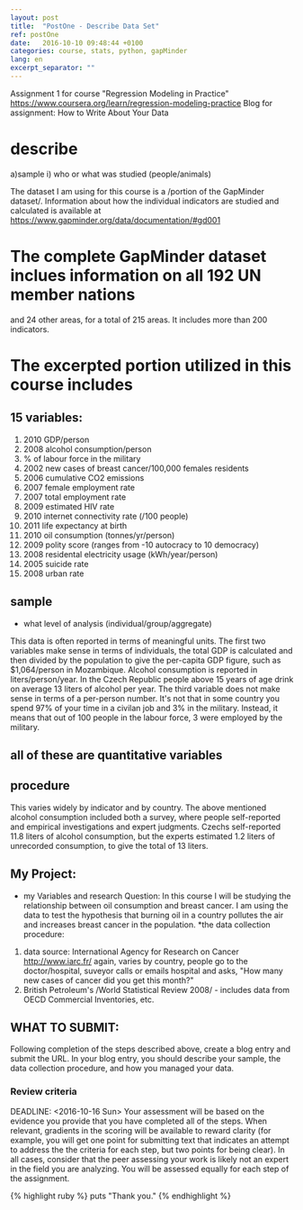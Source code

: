 ```yaml
---
layout: post
title:  "PostOne - Describe Data Set"
ref: postOne
date:   2016-10-10 09:48:44 +0100
categories: course, stats, python, gapMinder
lang: en
excerpt_separator: ""
---
```

Assignment 1 for course "Regression Modeling in Practice"
https://www.coursera.org/learn/regression-modeling-practice
Blog for assignment: How to Write About Your Data

# describe
 a)sample
   i) who or what was studied (people/animals)

 The dataset I am using for this course is a /portion of the GapMinder dataset/.
 Information about how the individual indicators are studied and calculated is available at
 https://www.gapminder.org/data/documentation/#gd001

# The complete GapMinder dataset inclues information on all 192 UN member nations
 and 24 other areas, for a total of 215 areas.
 It includes more than 200 indicators.

# The excerpted portion utilized in this course includes
 
## 15 variables:
 1. 2010 GDP/person
 2. 2008 alcohol consumption/person
 3. % of labour force in the military
 4. 2002 new cases of breast cancer/100,000 females residents
 5. 2006 cumulative CO2 emissions
 6. 2007 female employment rate
 7. 2007 total employment rate
 8. 2009 estimated HIV rate
 9. 2010 internet connectivity rate (/100 people)
 10. 2011 life expectancy at birth
 11. 2010 oil consumption (tonnes/yr/person)
 12. 2009 polity score (ranges from -10 autocracy to 10 democracy)
 13. 2008 residental electricity usage (kWh/year/person)
 14. 2005 suicide rate
 15. 2008 urban rate

## sample
  * what level of analysis  (individual/group/aggregate)
  
  This data is often reported in terms of meaningful units.
  The first two variables make sense in terms of individuals,
  the total GDP is calculated and then divided by the population
  to give the per-capita GDP figure, such as $1,064/person in Mozambique.
  Alcohol consumption is reported in liters/person/year. In the Czech
  Republic people above 15 years of age drink on average 13 liters of
  alcohol per year. The third variable does not make sense in terms
  of a per-person number. It's not that in some country you spend 97%
  of your time in a civilan job and 3% in the military. Instead, it
  means that out of 100 people in the labour force, 3 were employed by
  the military.

## all of these are quantitative variables

## procedure
  This varies widely by indicator and by country. The above mentioned
  alcohol consumption included both a survey, where people self-reported
  and empirical investigations and expert judgments. Czechs self-reported
  11.8 liters of alcohol consumption, but the experts estimated 1.2 liters
  of unrecorded consumption, to give the total of 13 liters.

## My Project:
  * my Variables and research Question:
    In this course I will be studying the relationship between oil consumption and breast cancer.
    I am using the data to test the hypothesis that burning oil in a country pollutes the air and
    increases breast cancer in the population.
  *the data collection procedure:
   1. data source: International Agency for Research on Cancer http://www.iarc.fr/
   again, varies by country, people go to the doctor/hospital, suveyor calls or emails hospital and asks, "How many new cases of
   cancer did you get this month?"
   2. British Petroleum's /World Statistical Review 2008/
    - includes data from OECD Commercial Inventories, etc.

## WHAT TO SUBMIT:

Following completion of the steps described above, create a blog entry and submit the URL. 
In your blog entry, you should describe your sample, the data collection procedure,
 and how you managed your data.
 
### Review criteria
DEADLINE: <2016-10-16 Sun>
Your assessment will be based on the evidence you provide that you have completed all of the steps.
 When relevant, gradients in the scoring will be available to reward clarity
 (for example, you will get one point for submitting text that indicates an attempt to 
address the the criteria for each step, but two points for being clear). 
In all cases, consider that the peer assessing your work is likely not an expert in the field
you are analyzing. You will be assessed equally for each step of the assignment. 


{% highlight ruby %}
puts "Thank you."
{% endhighlight %}